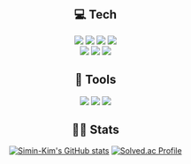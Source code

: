 <div align="center">
  
<!-- ![header](https://capsule-render.vercel.app/api?type=Waving&color=gradient&text=Welcome%20to%20Simin-Kim's%20GitHub&height=200&fontSize=50&fontColor=fff&fontAlignY=40)
 -->
## 💻 Tech
<a href=""><img src="https://img.shields.io/badge/-HTML5-E34F26?style=flat-square&logo=HTML5&logoColor=white"/></a>
<a href=""><img src="https://img.shields.io/badge/-CSS3-1572B6?style=flat-square&logo=CSS3&logoColor=white"/></a>
<a href=""><img src="https://img.shields.io/badge/-JavaScript-F7DF1E?style=flat-square&logo=JavaScript&logoColor=white"/></a>
<a href=""><img src="https://img.shields.io/badge/-TypeScript-3178C6?style=flat-square&logo=TypeScript&logoColor=white"/></a>
<br>
<a href=""><img src="https://img.shields.io/badge/-React-61DAFB?style=flat-square&logo=React&logoColor=white"/></a>
<a href=""><img src="https://img.shields.io/badge/-Redux-764ABC?style=flat-square&logo=Redux&logoColor=white"/></a>
<a href=""><img src="https://img.shields.io/badge/Styled Components-DB7093?style=flat-square&logo=styled-components&logoColor=white"/></a>
  
## 🧰 Tools
<a href=""><img src="https://img.shields.io/badge/-Visual Studio Code-007ACC?style=flat-square&logo=Visual Studio Code&logoColor=white"/></a>
<a href=""><img src="https://img.shields.io/badge/-Figma-F24E1E?style=flat-square&logo=Figma&logoColor=white"/></a>
<a href=""><img src="https://img.shields.io/badge/-GitKraken-179287?style=flat-square&logo=GitKraken&logoColor=white"/></a>

## 👨‍💻 Stats
[![Simin-Kim's GitHub stats](https://github-readme-stats-sigma-five.vercel.app/api?username=Simin-Kim&show_icons=true&theme=gruvbox)](https://github.com/Simin-Kim/github-readme-stats)
[![Solved.ac Profile](http://mazassumnida.wtf/api/v2/generate_badge?boj=citizen9616)](https://solved.ac/citizen9616)
